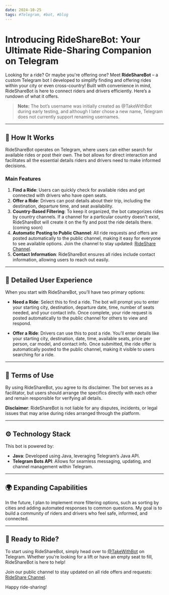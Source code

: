 ```yaml
---
date: 2024-10-25
tags: #Telegram, #bot, #blog
---
```


# Introducing RideShareBot: Your Ultimate Ride-Sharing Companion on Telegram

Looking for a ride? Or maybe you're offering one? Meet **RideShareBot** – a custom Telegram bot I developed to simplify finding and offering rides within your city or even cross-country! Built with convenience in mind, RideShareBot is here to connect riders and drivers efficiently. Here’s a rundown of what it offers.

> **Note:** The bot’s username was initially created as @TakeWithBot during early testing, and although I later chose a new name, Telegram does not currently support renaming usernames.
---

## 🚀 How It Works

RideShareBot operates on Telegram, where users can either search for available rides or post their own. The bot allows for direct interaction and facilitates all the essential details riders and drivers need to make informed decisions.

### Main Features

1. **Find a Ride**: Users can quickly check for available rides and get connected with drivers who have open seats.
2. **Offer a Ride**: Drivers can post details about their trip, including the destination, departure time, and seat availability.
3. **Country-Based Filtering**: To keep it organized, the bot categorizes rides by country channels. If a channel for a particular country doesn't exist, RideShareBot will create it on the fly and post the ride details there.(coming soon)
4. **Automatic Posting to Public Channel**: All ride requests and offers are posted automatically to the public channel, making it easy for everyone to see available options. Join the channel to stay updated: [RideShare Channel](https://t.me/ride_share_de).
5. **Contact Information**: RideShareBot ensures all rides include contact information, allowing users to reach out easily.

---

## 📝 Detailed User Experience

When you start with RideShareBot, you’ll have two primary options:

- **Need a Ride**: Select this to find a ride. The bot will prompt you to enter your starting city, destination, departure date, time, number of seats needed, and your contact info. Once complete, your ride request is posted automatically to the public channel for others to view and respond.

- **Offer a Ride**: Drivers can use this to post a ride. You’ll enter details like your starting city, destination, date, time, available seats, price per person, car model, and contact info. Once submitted, the ride offer is automatically posted to the public channel, making it visible to users searching for a ride.

---

## 📄 Terms of Use

By using RideShareBot, you agree to its disclaimer. The bot serves as a facilitator, but users should arrange the specifics directly with each other and remain responsible for verifying all details.

**Disclaimer**: RideShareBot is not liable for any disputes, incidents, or legal issues that may arise during rides arranged through the platform.

---

## ⚙️ Technology Stack

This bot is powered by:

- **Java**: Developed using Java, leveraging Telegram’s Java API.
- **Telegram Bots API**: Allows for seamless messaging, updating, and channel management within Telegram.

---

## 🌍 Expanding Capabilities

In the future, I plan to implement more filtering options, such as sorting by cities and adding automated responses to common questions. My goal is to build a community of riders and drivers who feel safe, informed, and connected.

---

## 📌 Ready to Ride?

To start using RideShareBot, simply head over to [@TakeWithBot](https://t.me/TakeWithBot) on Telegram. Whether you're looking for a lift or have an empty seat to fill, RideShareBot is here to help!

Join our public channel to stay updated on all ride offers and requests: [RideShare Channel](https://t.me/ride_share_de).

Happy ride-sharing!